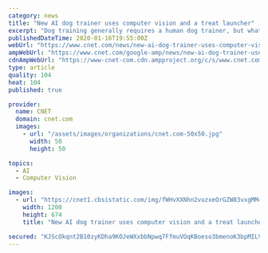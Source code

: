 ```yaml
---
category: news
title: "New AI dog trainer uses computer vision and a treat launcher"
excerpt: "Dog training generally requires a human dog trainer, but what if it didn't and delivered better results? That's the promise of a startup called Companion Labs that has unveiled its first AI ..."
publishedDateTime: 2020-01-16T19:55:00Z
webUrl: "https://www.cnet.com/news/new-ai-dog-trainer-uses-computer-vision-and-a-treat-launcher/"
ampWebUrl: "https://www.cnet.com/google-amp/news/new-ai-dog-trainer-uses-computer-vision-and-a-treat-launcher/"
cdnAmpWebUrl: "https://www-cnet-com.cdn.ampproject.org/c/s/www.cnet.com/google-amp/news/new-ai-dog-trainer-uses-computer-vision-and-a-treat-launcher/"
type: article
quality: 104
heat: 104
published: true

provider:
  name: CNET
  domain: cnet.com
  images:
    - url: "/assets/images/organizations/cnet.com-50x50.jpg"
      width: 50
      height: 50

topics:
  - AI
  - Computer Vision

images:
  - url: "https://cnet1.cbsistatic.com/img/fWHvXXNhn2vuzxeOrGZW83vxgMM=/2020/01/16/54bce4bf-92df-44da-bf91-3e172ee7f65e/sf-pcs-image.png"
    width: 1200
    height: 674
    title: "New AI dog trainer uses computer vision and a treat launcher"

secured: "KJScOkqnt2B10zyKDha9KOJeWXxbbNpwq7FfmuVOqKBoeso3bmenoK3bpMILV71gdh7AeNwQas+DKs4F5qwNGlNt5tUxDw7aJrOWSEIsBxqpUGVnuI2+IxiYum0wMEqHxWsfecWbstM0ilf8bMPFOwtwG61W3eIr0U774z+h0XKdPYSuTFXtUGLQbMm2205SZIc8ZSa3bcEcwurGT0LI+15YajeS/iozIXiLfP/Zrf6CUYvEvgrvkBXUsvxnaiKPlW8yuPAc45OhhfIoNUlCSjqM90YErTLiOvNQ38vNgfTsmdfxUs8TzOEmxofWbehA;Aejbd9WWFOfJ7NydP6tOhg=="
---
```


